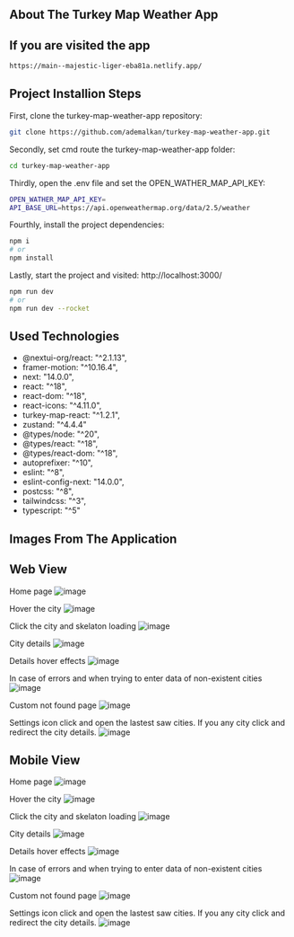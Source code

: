 ## About The Turkey Map Weather App 

## If you are visited the app

```bash
https://main--majestic-liger-eba81a.netlify.app/
```

## Project Installion Steps

First, clone the turkey-map-weather-app repository:

```bash
git clone https://github.com/ademalkan/turkey-map-weather-app.git
```

Secondly, set cmd route the turkey-map-weather-app folder:

```bash
cd turkey-map-weather-app
```

Thirdly, open the .env file and set the OPEN_WATHER_MAP_API_KEY:

```bash
OPEN_WATHER_MAP_API_KEY=
API_BASE_URL=https://api.openweathermap.org/data/2.5/weather
```

Fourthly, install the project dependencies:

```bash
npm i
# or
npm install
```

Lastly, start the project and visited: http://localhost:3000/ 

```bash
npm run dev
# or
npm run dev --rocket
```

## Used Technologies

 - @nextui-org/react: "^2.1.13",
 - framer-motion: "^10.16.4",
 - next: "14.0.0",
 - react: "^18",
 - react-dom: "^18",
 - react-icons: "^4.11.0",
 - turkey-map-react: "^1.2.1",
 - zustand: "^4.4.4"
 - @types/node: "^20",
 - @types/react: "^18",
 - @types/react-dom: "^18",
 - autoprefixer: "^10",
 - eslint: "^8",
 - eslint-config-next: "14.0.0",
 - postcss: "^8",
 - tailwindcss: "^3",
 - typescript: "^5"

## Images From The Application 

## Web View

Home page
![image](https://github.com/ademalkan/turkey-map-weather-app/assets/120130357/c1640b17-bf29-4127-b8de-c866606740c0)

Hover the city
![image](https://github.com/ademalkan/turkey-map-weather-app/assets/120130357/e4ab50f6-f2d0-477d-9575-dbbf718d84f8)

Click the city and skelaton loading
![image](https://github.com/ademalkan/turkey-map-weather-app/assets/120130357/61312c87-45bd-4c54-bc77-0d9e5d7cd75a)

City details
![image](https://github.com/ademalkan/turkey-map-weather-app/assets/120130357/7b811156-2481-4622-880b-b1854ecbfe45)

Details hover effects
![image](https://github.com/ademalkan/turkey-map-weather-app/assets/120130357/eee9583f-9416-4992-96a6-91d11f7571bc)

In case of errors and when trying to enter data of non-existent cities
![image](https://github.com/ademalkan/turkey-map-weather-app/assets/120130357/2f08d008-eea4-4074-9fb4-9bada0b99603)

Custom not found page
![image](https://github.com/ademalkan/turkey-map-weather-app/assets/120130357/69d86c7c-b2ef-4d79-ad1d-edc81905da21)

Settings icon click and open the lastest saw cities. If you any city click and redirect the city details.
![image](https://github.com/ademalkan/turkey-map-weather-app/assets/120130357/9bff06d5-65ca-4653-850c-7a751161bc53)

## Mobile View

Home page
![image](https://github.com/ademalkan/turkey-map-weather-app/assets/120130357/229c493e-58c2-4caf-bbee-c9d565078723)

Hover the city
![image](https://github.com/ademalkan/turkey-map-weather-app/assets/120130357/e0e6337d-ddd8-4675-b9f9-b2540d2efb0d)

Click the city and skelaton loading
![image](https://github.com/ademalkan/turkey-map-weather-app/assets/120130357/89c77559-ef3d-489b-89da-ebff34b28569)

City details
![image](https://github.com/ademalkan/turkey-map-weather-app/assets/120130357/86872113-f231-45d7-87c5-b7d360dacf35)

Details hover effects
![image](https://github.com/ademalkan/turkey-map-weather-app/assets/120130357/2144d2bb-cebe-4e20-8212-8fc6eeb9db59)

In case of errors and when trying to enter data of non-existent cities
![image](https://github.com/ademalkan/turkey-map-weather-app/assets/120130357/bcba9f0f-b4c9-4fad-a73f-1ad45dcfb537)

Custom not found page
![image](https://github.com/ademalkan/turkey-map-weather-app/assets/120130357/0865a1c3-89bf-46a8-9240-ec2abb6aeeda)

Settings icon click and open the lastest saw cities. If you any city click and redirect the city details.
![image](https://github.com/ademalkan/turkey-map-weather-app/assets/120130357/56784c6d-76a5-437a-947b-9234d5158c60)
